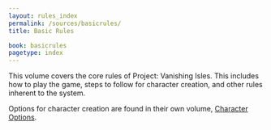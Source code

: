 ```yaml
---
layout: rules_index
permalink: /sources/basicrules/
title: Basic Rules

book: basicrules
pagetype: index
---
```


This volume covers the core rules of Project: Vanishing Isles. This includes
how to play the game, steps to follow for character creation, and other rules
inherent to the system.

Options for character creation are found in their own volume,
[Character Options](/sources/characteroptions/).
